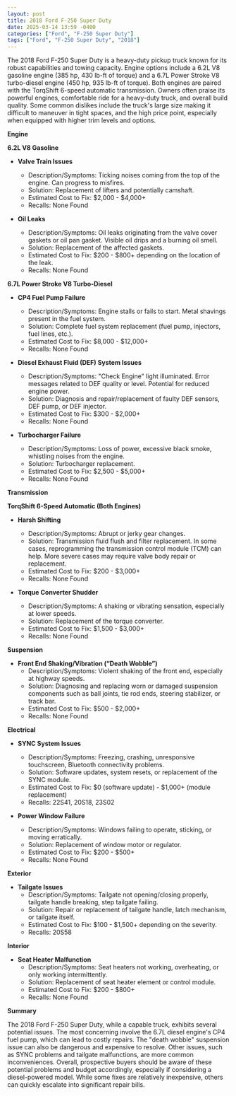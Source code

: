 ```yaml
---
layout: post
title: 2018 Ford F-250 Super Duty
date: 2025-03-14 13:59 -0400
categories: ["Ford", "F-250 Super Duty"]
tags: ["Ford", "F-250 Super Duty", "2018"]
---
```

The 2018 Ford F-250 Super Duty is a heavy-duty pickup truck known for its robust capabilities and towing capacity. Engine options include a 6.2L V8 gasoline engine (385 hp, 430 lb-ft of torque) and a 6.7L Power Stroke V8 turbo-diesel engine (450 hp, 935 lb-ft of torque). Both engines are paired with the TorqShift 6-speed automatic transmission. Owners often praise its powerful engines, comfortable ride for a heavy-duty truck, and overall build quality. Some common dislikes include the truck's large size making it difficult to maneuver in tight spaces, and the high price point, especially when equipped with higher trim levels and options.

**Engine**

**6.2L V8 Gasoline**

*   **Valve Train Issues**
    *   Description/Symptoms: Ticking noises coming from the top of the engine. Can progress to misfires.
    *   Solution: Replacement of lifters and potentially camshaft.
    *   Estimated Cost to Fix: $2,000 - $4,000+
    *   Recalls: None Found

*   **Oil Leaks**
    *   Description/Symptoms: Oil leaks originating from the valve cover gaskets or oil pan gasket. Visible oil drips and a burning oil smell.
    *   Solution: Replacement of the affected gaskets.
    *   Estimated Cost to Fix: $200 - $800+ depending on the location of the leak.
    *   Recalls: None Found

**6.7L Power Stroke V8 Turbo-Diesel**

*   **CP4 Fuel Pump Failure**
    *   Description/Symptoms: Engine stalls or fails to start. Metal shavings present in the fuel system.
    *   Solution: Complete fuel system replacement (fuel pump, injectors, fuel lines, etc.).
    *   Estimated Cost to Fix: $8,000 - $12,000+
    *   Recalls: None Found

*   **Diesel Exhaust Fluid (DEF) System Issues**
    *   Description/Symptoms: "Check Engine" light illuminated. Error messages related to DEF quality or level. Potential for reduced engine power.
    *   Solution: Diagnosis and repair/replacement of faulty DEF sensors, DEF pump, or DEF injector.
    *   Estimated Cost to Fix: $300 - $2,000+
    *   Recalls: None Found

*   **Turbocharger Failure**
    *   Description/Symptoms: Loss of power, excessive black smoke, whistling noises from the engine.
    *   Solution: Turbocharger replacement.
    *   Estimated Cost to Fix: $2,500 - $5,000+
    *   Recalls: None Found

**Transmission**

**TorqShift 6-Speed Automatic (Both Engines)**

*   **Harsh Shifting**
    *   Description/Symptoms: Abrupt or jerky gear changes.
    *   Solution: Transmission fluid flush and filter replacement. In some cases, reprogramming the transmission control module (TCM) can help. More severe cases may require valve body repair or replacement.
    *   Estimated Cost to Fix: $200 - $3,000+
    *   Recalls: None Found

*   **Torque Converter Shudder**
    *   Description/Symptoms: A shaking or vibrating sensation, especially at lower speeds.
    *   Solution: Replacement of the torque converter.
    *   Estimated Cost to Fix: $1,500 - $3,000+
    *   Recalls: None Found

**Suspension**

*   **Front End Shaking/Vibration (“Death Wobble”)**
    *   Description/Symptoms: Violent shaking of the front end, especially at highway speeds.
    *   Solution: Diagnosing and replacing worn or damaged suspension components such as ball joints, tie rod ends, steering stabilizer, or track bar.
    *   Estimated Cost to Fix: $500 - $2,000+
    *   Recalls: None Found

**Electrical**

*   **SYNC System Issues**
    *   Description/Symptoms: Freezing, crashing, unresponsive touchscreen, Bluetooth connectivity problems.
    *   Solution: Software updates, system resets, or replacement of the SYNC module.
    *   Estimated Cost to Fix: $0 (software update) - $1,000+ (module replacement)
    *   Recalls: 22S41, 20S18, 23S02

*   **Power Window Failure**
    *   Description/Symptoms: Windows failing to operate, sticking, or moving erratically.
    *   Solution: Replacement of window motor or regulator.
    *   Estimated Cost to Fix: $200 - $500+
    *   Recalls: None Found

**Exterior**

*   **Tailgate Issues**
    *   Description/Symptoms: Tailgate not opening/closing properly, tailgate handle breaking, step tailgate failing.
    *   Solution: Repair or replacement of tailgate handle, latch mechanism, or tailgate itself.
    *   Estimated Cost to Fix: $100 - $1,500+ depending on the severity.
    *   Recalls: 20S58

**Interior**

*   **Seat Heater Malfunction**
    *   Description/Symptoms: Seat heaters not working, overheating, or only working intermittently.
    *   Solution: Replacement of seat heater element or control module.
    *   Estimated Cost to Fix: $200 - $800+
    *   Recalls: None Found

**Summary**

The 2018 Ford F-250 Super Duty, while a capable truck, exhibits several potential issues. The most concerning involve the 6.7L diesel engine's CP4 fuel pump, which can lead to costly repairs. The "death wobble" suspension issue can also be dangerous and expensive to resolve. Other issues, such as SYNC problems and tailgate malfunctions, are more common inconveniences. Overall, prospective buyers should be aware of these potential problems and budget accordingly, especially if considering a diesel-powered model. While some fixes are relatively inexpensive, others can quickly escalate into significant repair bills.

